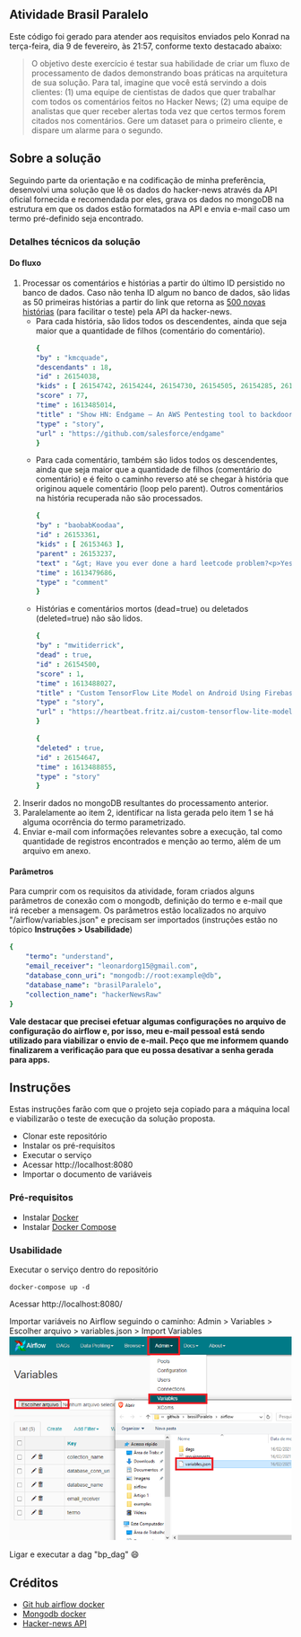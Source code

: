 Atividade Brasil Paralelo
---

Este código foi gerado para atender aos requisitos enviados pelo Konrad na terça-feira, dia  9 de fevereiro, às 21:57, conforme texto destacado abaixo:

> O objetivo deste exercício é testar sua habilidade de criar um fluxo de processamento de dados demonstrando boas práticas na arquitetura de sua solução. Para tal, imagine que você está servindo a dois clientes: (1) uma equipe de cientistas de dados que quer trabalhar com todos os comentários feitos no Hacker News; (2) uma equipe de analistas que quer receber alertas toda vez que certos termos forem citados nos comentários. Gere um dataset para o primeiro cliente, e dispare um alarme para o segundo.

## Sobre a solução
Seguindo parte da orientação e na codificação de minha preferência, desenvolvi uma solução que lê os dados do hacker-news através da API oficial fornecida e recomendada por eles, grava os dados no mongoDB na estrutura em que os dados estão formatados na API e envia e-mail caso um termo pré-definido seja encontrado.<br>

### Detalhes técnicos da solução
#### Do fluxo
1. Processar os comentários e histórias a partir do último ID persistido no banco de dados. Caso não tenha ID algum no banco de dados, são lidas as 50 primeiras histórias a partir do link que retorna as [500 novas histórias](https://hacker-news.firebaseio.com/v0/newstories.json) (para facilitar o teste) pela API da hacker-news.
   - Para cada história, são lidos todos os descendentes, ainda que seja maior que a quantidade de filhos (comentário do comentário).
        ```yaml
        {
        "by" : "kmcquade",
        "descendants" : 18,
        "id" : 26154038,
        "kids" : [ 26154742, 26154244, 26154730, 26154505, 26154285, 26154677, 26154513, 26154443, 26154506 ],
        "score" : 77,
        "time" : 1613485014,
        "title" : "Show HN: Endgame – An AWS Pentesting tool to backdoor or expose AWS resources",
        "type" : "story",
        "url" : "https://github.com/salesforce/endgame"
        }
        ```
    - Para cada comentário, também são lidos todos os descendentes, ainda que seja maior que a quantidade de filhos (comentário do comentário) e é feito o caminho reverso até se chegar à história que originou aquele comentário (loop pelo parent). Outros comentários na história recuperada não são processados.
        ```yaml
        {
        "by" : "baobabKoodaa",
        "id" : 26153361,
        "kids" : [ 26153463 ],
        "parent" : 26153237,
        "text" : "&gt; Have you ever done a hard leetcode problem?<p>Yes. I used to compete on CodeForces regularly.<p>&gt; Clearly the icon code was delegated to some intern or perhaps a child of one of the developers, because the bar is stupid high there just to have a conversation with a hiring manager.<p>You&#x27;re implying that the developers of Microsoft can&#x27;t be computer science illiterate, because a computer science illiterate couldn&#x27;t possibly pass through the recruitment funnel that you experienced. But <i>we know this code exists</i>. Somebody wrote it. Somebody reviewed it. Somebody tested it. Everybody involved in this process thought &quot;yeah, this is good enough&quot;, when it&#x27;s clearly not good enough. Anyone with as little as CS101 experience would not write crap like this in the first place, so it&#x27;s really hard to argue that the developers at Microsoft are computer science literate.",
        "time" : 1613479686,
        "type" : "comment"
        }
        ```
    - Histórias e comentários mortos (dead=true) ou deletados (deleted=true) não são lidos.
        ```yaml
        {
        "by" : "mwitiderrick",
        "dead" : true,
        "id" : 26154500,
        "score" : 1,
        "time" : 1613488027,
        "title" : "Custom TensorFlow Lite Model on Android Using Firebase ML",
        "type" : "story",
        "url" : "https://heartbeat.fritz.ai/custom-tensorflow-lite-model-on-android-using-firebase-ml-7cc78cd057ec"
        }
        ```
        ```yaml
        {
        "deleted" : true,
        "id" : 26154647,
        "time" : 1613488855,
        "type" : "story"
        }
        ```
2. Inserir dados no mongoDB resultantes do processamento anterior.
3. Paralelamente ao item 2, identificar na lista gerada pelo item 1 se há alguma ocorrência do termo parametrizado.
4. Enviar e-mail com informações relevantes sobre a execução, tal como quantidade de registros encontrados e menção ao termo, além de um arquivo em anexo.

#### Parâmetros
Para cumprir com os requisitos da atividade, foram criados alguns parâmetros de conexão com o mongodb, definição do termo e e-mail que irá receber a mensagem.
Os parâmetros estão localizados no arquivo "/airflow/variables.json" e precisam ser importados (instruções estão no tópico **Instruções > Usabilidade**)
```yaml
{
    "termo": "understand",
    "email_receiver": "leonardorg15@gmail.com",
    "database_conn_uri": "mongodb://root:example@db",
    "database_name": "brasilParalelo",
    "collection_name": "hackerNewsRaw"
}
```
**Vale destacar que precisei efetuar algumas configurações no arquivo de configuração do airflow e, por isso, meu e-mail pessoal está sendo utilizado para viabilizar o envio de e-mail. Peço que me informem quando finalizarem a verificação para que eu possa desativar a senha gerada para apps.**

## Instruções

Estas instruções farão com que o projeto seja copiado para a máquina local e viabilizarão o teste de execução da solução proposta.

- Clonar este repositório
- Instalar os pré-requisitos
- Executar o serviço
- Acessar http://localhost:8080
- Importar o documento de variáveis

### Pré-requisitos

- Instalar [Docker](https://www.docker.com/)
- Instalar [Docker Compose](https://docs.docker.com/compose/install/)

### Usabilidade

Executar o serviço dentro do repositório

```
docker-compose up -d
```

Acessar http://localhost:8080/

Importar variáveis no Airflow seguindo o caminho:
Admin > Variables > Escolher arquivo > variables.json > Import Variables
![image info](./imgs/intrucao_1.png)

Ligar e executar a dag "bp_dag" :smile:

## Créditos

- [Git hub airflow docker](https://github.com/tuanavu/airflow-tutorial)
- [Mongodb docker](https://hub.docker.com/_/mongo)
- [Hacker-news API](https://github.com/HackerNews/API)